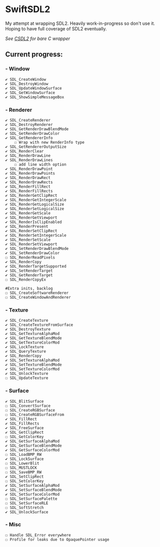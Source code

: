 # SwiftSDL2

My attempt at wrapping SDL2. Heavily work-in-progress so don't use it. Hoping to have full coverage of SDL2 eventually.

*See [CSDL2](https://github.com/drmidnight/CSDL2) for bare C wrapper*
## Current progress:
### - Window
    ✔ SDL_CreateWindow 
    ✔ SDL_DestroyWindow
    ✔ SDL_UpdateWindowSurface 
    ✔ SDL_GetWindowSurface
    ✔ SDL_ShowSimpleMessageBox
### - Renderer
    ✔ SDL_CreateRenderer 
    ✔ SDL_DestroyRenderer 
    ✔ SDL_GetRenderDrawBlendMode
    ✔ SDL_GetRenderDrawColor
    ✔ SDL_GetRendererInfo
        ☐ Wrap with new RenderInfo type
    ✔ SDL_GetRendererOutputSize
    ✔ SDL_RenderClear
    ✔ SDL_RenderDrawLine
    ✔ SDL_RenderDrawLines
        ☐ add line width option
    ✔ SDL_RenderDrawPoint
    ✔ SDL_RenderDrawPoints
    ✔ SDL_RenderDrawRect
    ✔ SDL_RenderDrawRects
    ✔ SDL_RenderFillRect
    ✔ SDL_RenderFillRects
    ✔ SDL_RenderGetClipRect
    ✔ SDL_RenderGetIntegerScale
    ✔ SDL_RenderGetLogicalSize
    ✔ SDL_RenderSetLogicalSize
    ✔ SDL_RenderGetScale
    ✔ SDL_RenderGetViewport
    ✔ SDL_RenderIsClipEnabled
    ✔ SDL_RenderPresent
    ✔ SDL_RenderSetClipRect
    ✔ SDL_RenderSetIntegerScale
    ✔ SDL_RenderSetScale
    ✔ SDL_RenderSetViewport
    ✔ SDL_SetRenderDrawBlendMode
    ✔ SDL_SetRenderDrawColor
    ☐ SDL_RenderReadPixels
    ✔ SDL_RenderCopy
    ✔ SDL_RenderTargetSupported
    ✔ SDL_SetRenderTarget
    ✔ SDL_GetRenderTarget
    ☐ SDL_RenderCopyEx

    #Extra inits, backlog
    ☐ SDL_CreateSoftwareRenderer
    ☐ SDL_CreateWindowAndRenderer
### - Texture
    ✔ SDL_CreateTexture 
    ✔ SDL_CreateTextureFromSurface
    ✔ SDL_DestroyTexture
    ✔ SDL_GetTextureAlphaMod
    ✔ SDL_GetTextureBlendMode
    ✔ SDL_GetTextureColorMod
    ✔ SDL_LockTexture 
    ✔ SDL_QueryTexture
    ✔ SDL_RenderCopy 
    ✔ SDL_SetTextureAlphaMod
    ✔ SDL_SetTextureBlendMode
    ✔ SDL_SetTextureColorMod
    ✔ SDL_UnlockTexture
    ☐ SDL_UpdateTexture
### - Surface
    ✔ SDL_BlitSurface
    ☐ SDL_ConvertSurface
    ☐ SDL_CreateRGBSurface
    ☐ SDL_CreateRGBSurfaceFrom
    ✔ SDL_FillRect 
    ✔ SDL_FillRects
    ✔ SDL_FreeSurface
    ✔ SDL_GetClipRect 
    ☐ SDL_GetColorKey
    ✔ SDL_GetSurfaceAlphaMod
    ✔ SDL_GetSurfaceBlendMode
    ✔ SDL_GetSurfaceColorMod
    ☐ SDL_LoadBMP_RW
    ✔ SDL_LockSurface
    ☐ SDL_LowerBlit
    ☐ SDL_MUSTLOCK
    ☐ SDL_SaveBMP_RW
    ✔ SDL_SetClipRect
    ☐ SDL_SetColorKey
    ✔ SDL_SetSurfaceAlphaMod
    ✔ SDL_SetSurfaceBlendMode
    ✔ SDL_SetSurfaceColorMod 
    ☐ SDL_SetSurfacePalette
    ☐ SDL_SetSurfaceRLE
    ☐ SDL_SoftStretch
    ✔ SDL_UnlockSurface
### - Misc
    ☐ Handle SDL_Error everywhere
    ☐ Profile for leaks due to OpaquePointer usage